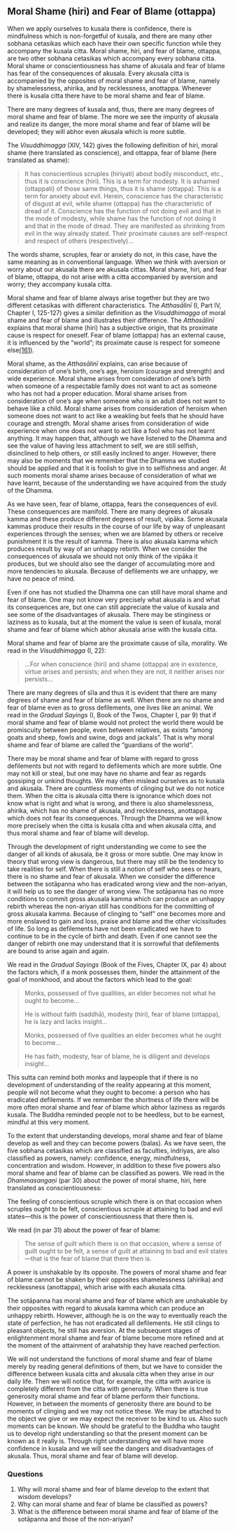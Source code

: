 Moral Shame (hiri) and Fear of Blame (ottappa) 
----------------------------------------------

When we apply ourselves to kusala there is confidence, there is
mindfulness which is non-forgetful of kusala, and there are many other
sobhana cetasikas which each have their own specific function while they
accompany the kusala citta. Moral shame, hiri, and fear of blame,
ottappa, are two other sobhana cetasikas which accompany every sobhana
citta. Moral shame or conscientiousness has shame of akusala and fear of
blame has fear of the consequences of akusala. Every akusala citta is
accompanied by the opposites of moral shame and fear of blame, namely by
shamelessness, ahirika, and by recklessness, anottappa. Whenever there
is kusala citta there have to be moral shame and fear of blame.

There are many degrees of kusala and, thus, there are many degrees of
moral shame and fear of blame. The more we see the impurity of akusala
and realize its danger, the more moral shame and fear of blame will be
developed; they will abhor even akusala which is more subtle.

The *Visuddhimagga* (XIV, 142) gives the following definition of hiri,
moral shame (here translated as conscience), and ottappa, fear of blame
(here translated as shame):

> It has conscientious scruples (hiriyati) about bodily misconduct,
> etc., thus it is conscience (hiri). This is a term for modesty. It is
> ashamed (ottappati) of those same things, thus it is shame (ottappa).
> This is a term for anxiety about evil. Herein, conscience has the
> characteristic of disgust at evil, while shame (ottappa) has the
> characteristic of dread of it. Conscience has the function of not
> doing evil and that in the mode of modesty, while shame has the
> function of not doing it and that in the mode of dread. They are
> manifested as shrinking from evil in the way already stated. Their
> proximate causes are self-respect and respect of others
> (respectively)…

The words shame, scruples, fear or anxiety do not, in this case, have
the same meaning as in conventional language. When we think with
aversion or worry about our akusala there are akusala cittas. Moral
shame, hiri, and fear of blame, ottappa, do not arise with a citta
accompanied by aversion and worry; they accompany kusala citta.

Moral shame and fear of blame always arise together but they are two
different cetasikas with different characteristics. The *Atthasālinī*
(I, Part IV, Chapter I, 125-127) gives a similar definition as the
*Visuddhimagga* of moral shame and fear of blame and illustrates their
difference. The *Atthasālinī* explains that moral shame (hiri) has a
subjective origin, that its proximate cause is respect for oneself. Fear
of blame (ottappa) has an external cause, it is influenced by the
“world”; its proximate cause is respect for someone
else[(161)](#FOOT161).

Moral shame, as the *Atthasālinī* explains, can arise because of
consideration of one’s birth, one’s age, heroism (courage and strength)
and wide experience. Moral shame arises from consideration of one’s
birth when someone of a respectable family does not want to act as
someone who has not had a proper education. Moral shame arises from
consideration of one’s age when someone who is an adult does not want to
behave like a child. Moral shame arises from consideration of heroism
when someone does not want to act like a weakling but feels that he
should have courage and strength. Moral shame arises from consideration
of wide experience when one does not want to act like a fool who has not
learnt anything. It may happen that, although we have listened to the
Dhamma and see the value of having less attachment to self, we are still
selfish, disinclined to help others, or still easily inclined to anger.
However, there may also be moments that we remember that the Dhamma we
studied should be applied and that it is foolish to give in to
selfishness and anger. At such moments moral shame arises because of
consideration of what we have learnt, because of the understanding we
have acquired from the study of the Dhamma.

As we have seen, fear of blame, ottappa, fears the consequences of evil.
These consequences are manifold. There are many degrees of akusala kamma
and these produce different degrees of result, vipāka. Some akusala
kammas produce their results in the course of our life by way of
unpleasant experiences through the senses; when we are blamed by others
or receive punishment it is the result of kamma. There is also akusala
kamma which produces result by way of an unhappy rebirth. When we
consider the consequences of akusala we should not only think of the
vipāka it produces, but we should also see the danger of accumulating
more and more tendencies to akusala. Because of defilements we are
unhappy, we have no peace of mind.

Even if one has not studied the Dhamma one can still have moral shame
and fear of blame. One may not know very precisely what akusala is and
what its consequences are, but one can still appreciate the value of
kusala and see some of the disadvantages of akusala. There may be
stinginess or laziness as to kusala, but at the moment the value is seen
of kusala, moral shame and fear of blame which abhor akusala arise with
the kusala citta.

Moral shame and fear of blame are the proximate cause of sīla, morality.
We read in the *Visuddhimagga* (I, 22):

> …For when conscience (hiri) and shame (ottappa) are in existence,
> virtue arises and persists; and when they are not, it neither arises
> nor persists…

There are many degrees of sīla and thus it is evident that there are
many degrees of shame and fear of blame as well. When there are no shame
and fear of blame even as to gross defilements, one lives like an
animal. We read in the *Gradual Sayings* (I, Book of the Twos, Chapter
I, par 9) that if moral shame and fear of blame would not protect the
world there would be promiscuity between people, even between relatives,
as exists “among goats and sheep, fowls and swine, dogs and jackals”.
That is why moral shame and fear of blame are called the “guardians of
the world”.

There may be moral shame and fear of blame with regard to gross
defilements but not with regard to defilements which are more subtle.
One may not kill or steal, but one may have no shame and fear as regards
gossiping or unkind thoughts. We may often mislead ourselves as to
kusala and akusala. There are countless moments of clinging but we do
not notice them. When the citta is akusala citta there is ignorance
which does not know what is right and what is wrong, and there is also
shamelessness, ahirika, which has no shame of akusala, and recklessness,
anottappa, which does not fear its consequences. Through the Dhamma we
will know more precisely when the citta is kusala citta and when akusala
citta, and thus moral shame and fear of blame will develop.

Through the development of right understanding we come to see the danger
of all kinds of akusala, be it gross or more subtle. One may know in
theory that wrong view is dangerous, but there may still be the tendency
to take realities for self. When there is still a notion of self who
sees or hears, there is no shame and fear of akusala. When we consider
the difference between the sotāpanna who has eradicated wrong view and
the non-ariyan, it will help us to see the danger of wrong view. The
sotāpanna has no more conditions to commit gross akusala kamma which can
produce an unhappy rebirth whereas the non-ariyan still has conditions
for the committing of gross akusala kamma. Because of clinging to “self”
one becomes more and more enslaved to gain and loss, praise and blame
and the other vicissitudes of life. So long as defilements have not been
eradicated we have to continue to be in the cycle of birth and death.
Even if one cannot see the danger of rebirth one may understand that it
is sorrowful that defilements are bound to arise again and again.

We read in the *Gradual Sayings* (Book of the Fives, Chapter IX, par 4)
about the factors which, if a monk possesses them, hinder the attainment
of the goal of monkhood, and about the factors which lead to the goal:

> Monks, possessed of five qualities, an elder becomes not what he ought
> to become…
>
> He is without faith (saddhā), modesty (hiri), fear of blame (ottappa),
> he is lazy and lacks insight…
>
> Monks, possessed of five qualities an elder becomes what he ought to
> become…
>
> He has faith, modesty, fear of blame, he is diligent and develops
> insight…

This sutta can remind both monks and laypeople that if there is no
development of understanding of the reality appearing at this moment,
people will not become what they ought to become: a person who has
eradicated defilements. If we remember the shortness of life there will
be more often moral shame and fear of blame which abhor laziness as
regards kusala. The Buddha reminded people not to be heedless, but to be
earnest, mindful at this very moment.

To the extent that understanding develops, moral shame and fear of blame
develop as well and they can become powers (balas). As we have seen, the
five sobhana cetasikas which are classified as faculties, indriyas, are
also classified as powers, namely: confidence, energy, mindfulness,
concentration and wisdom. However, in addition to these five powers also
moral shame and fear of blame can be classified as powers. We read in
the *Dhammasangaṇi* (par 30) about the power of moral shame, hiri, here
translated as conscientiousness:

The feeling of conscientious scruple which there is on that occasion
when scruples ought to be felt, conscientious scruple at attaining to
bad and evil states—this is the power of conscientiousness that there
then is.

We read (in par 31) about the power of fear of blame:

> The sense of guilt which there is on that occasion, where a sense of
> guilt ought to be felt, a sense of guilt at attaining to bad and evil
> states—that is the fear of blame that there then is.

A power is unshakable by its opposite. The powers of moral shame and
fear of blame cannot be shaken by their opposites shamelessness
(ahirika) and recklessness (anottappa), which arise with each akusala
citta.

The sotāpanna has moral shame and fear of blame which are unshakable by
their opposites with regard to akusala kamma which can produce an
unhappy rebirth. However, although he is on the way to eventually reach
the state of perfection, he has not eradicated all defilements. He still
clings to pleasant objects, he still has aversion. At the subsequent
stages of enlightenment moral shame and fear of blame become more
refined and at the moment of the attainment of arahatship they have
reached perfection.

We will not understand the functions of moral shame and fear of blame
merely by reading general definitions of them, but we have to consider
the difference between kusala citta and akusala citta when they arise in
our daily life. Then we will notice that, for example, the citta with
avarice is completely different from the citta with generosity. When
there is true generosity moral shame and fear of blame perform their
functions. However, in between the moments of generosity there are bound
to be moments of clinging and we may not notice these. We may be
attached to the object we give or we may expect the receiver to be kind
to us. Also such moments can be known. We should be grateful to the
Buddha who taught us to develop right understanding so that the present
moment can be known as it really is. Through right understanding we will
have more confidence in kusala and we will see the dangers and
disadvantages of akusala. Thus, moral shame and fear of blame will
develop.

### Questions

1. Why will moral shame and fear of blame develop to the extent that
 wisdom develops?
2. Why can moral shame and fear of blame be classified as powers?
3. What is the difference between moral shame and fear of blame of the
 sotāpanna and those of the non-ariyan?

